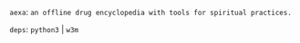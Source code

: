 `aexa`: `an offline drug encyclopedia with tools for spiritual practices.`

`deps`: `python3` | `w3m` 
